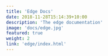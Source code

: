 ```yaml
---
title: 'Edge Docs'
date: 2018-11-28T15:14:39+10:00
description: 'The edge documentation'
image: 'docs/edge.jpg'
featured: true
weight: 2
link: 'edge/index.html'
---
```

